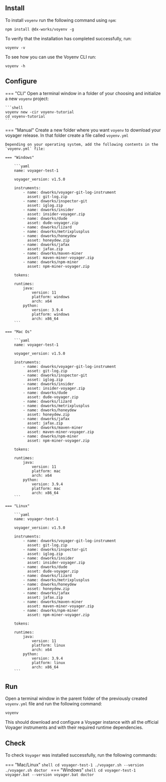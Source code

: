 ## Install

To install `voyenv` run the following command using `npm`:

```shell
npm install @dx-works/voyenv -g
```

To verify that the installation has completed successfully, run:
```shell
voyenv -v
```

To see how you can use the Voyenv CLI run:
```shell
voyenv -h
```

## Configure

=== "CLI"
    Open a terminal window in a folder of your choosing and initialize a new `voyenv` project:

    ```shell
    voyenv new -cir voyenv-tutorial
    cd voyenv-tutorial
    ```

=== "Manual"
    Create a new folder where you want `voyenv` to download your voyager release. In that folder create a file
    called `voyenv.yml`
    
    Depending on your operating system, add the following contents in the `voyenv.yml` file:
    
    === "Windows"
    
        ```yaml
        name: voyager-test-1
        
        voyager_version: v1.5.0
        
        instruments:
            - name: dxworks/voyager-git-log-instrument
              asset: git-log.zip
            - name: dxworks/inspector-git
              asset: iglog.zip
            - name: dxworks/insider
              asset: insider-voyager.zip
            - name: dxworks/dude
              asset: dude-voyager.zip
            - name: dxworks/lizard
            - name: dxworks/metrixplusplus
            - name: dxworks/honeydew
              asset: honeydew.zip
            - name: dxworks/jafax
              asset: jafax.zip
            - name: dxworks/maven-miner
              asset: maven-miner-voyager.zip
            - name: dxworks/npm-miner
              asset: npm-miner-voyager.zip
        
        tokens:
        
        runtimes:
            java:
                version: 11
                platform: windows
                arch: x64
            python:
                version: 3.9.4
                platform: windows
                arch: x86_64
        ```
    
    === "Mac Os"
    
        ```yaml
        name: voyager-test-1
        
        voyager_version: v1.5.0
        
        instruments:
            - name: dxworks/voyager-git-log-instrument
              asset: git-log.zip
            - name: dxworks/inspector-git
              asset: iglog.zip
            - name: dxworks/insider
              asset: insider-voyager.zip
            - name: dxworks/dude
              asset: dude-voyager.zip
            - name: dxworks/lizard
            - name: dxworks/metrixplusplus
            - name: dxworks/honeydew
              asset: honeydew.zip
            - name: dxworks/jafax
              asset: jafax.zip
            - name: dxworks/maven-miner
              asset: maven-miner-voyager.zip
            - name: dxworks/npm-miner
              asset: npm-miner-voyager.zip
        
        tokens:
        
        runtimes:
            java:
                version: 11
                platform: mac
                arch: x64
            python:
                version: 3.9.4
                platform: mac
                arch: x86_64
        ```
    
    === "Linux"
    
        ```yaml
        name: voyager-test-1
        
        voyager_version: v1.5.0
        
        instruments:
            - name: dxworks/voyager-git-log-instrument
              asset: git-log.zip
            - name: dxworks/inspector-git
              asset: iglog.zip
            - name: dxworks/insider
              asset: insider-voyager.zip
            - name: dxworks/dude
              asset: dude-voyager.zip
            - name: dxworks/lizard
            - name: dxworks/metrixplusplus
            - name: dxworks/honeydew
              asset: honeydew.zip
            - name: dxworks/jafax
              asset: jafax.zip
            - name: dxworks/maven-miner
              asset: maven-miner-voyager.zip
            - name: dxworks/npm-miner
              asset: npm-miner-voyager.zip
        
        tokens:
    
        runtimes:
            java:
                version: 11
                platform: linux
                arch: x64
            python:
                version: 3.9.4
                platform: linux
                arch: x86_64
        ```

## Run
Open a terminal window in the parent folder of the previously created `voyenv.yml` file and run the following command:
```shell
voyenv
```

This should download and configure a Voyager instance with all the official Voyager instruments and with their required runtime dependencies.

## Check
To check `Voyager` was installed successfully, run the following commands:

=== "Mac/Linux"
    ```shell
    cd voyager-test-1
    ./voyager.sh --version
    ./voyager.sh doctor
    ```
=== "Windows"
    ```shell
    cd voyager-test-1
    voyager.bat --version
    voyager.bat doctor
    ```
